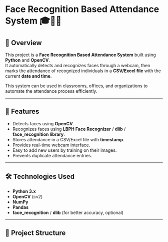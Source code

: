 # Face Recognition Based Attendance System 🎓👨‍💻

## 📌 Overview
This project is a **Face Recognition Based Attendance System** built using **Python** and **OpenCV**.  
It automatically detects and recognizes faces through a webcam, then marks the attendance of recognized individuals in a **CSV/Excel file** with the current **date and time**.  

This system can be used in classrooms, offices, and organizations to automate the attendance process efficiently.

---

## 🚀 Features
- Detects faces using **OpenCV**.
- Recognizes faces using **LBPH Face Recognizer** / **dlib** / **face_recognition library**.
- Stores attendance in a CSV/Excel file with **timestamp**.
- Provides real-time webcam interface.
- Easy to add new users by training on their images.
- Prevents duplicate attendance entries.

---

## 🛠️ Technologies Used
- **Python 3.x**
- **OpenCV** (cv2)
- **NumPy**
- **Pandas**
- **face_recognition** / **dlib** (for better accuracy, optional)

---

## 📂 Project Structure

